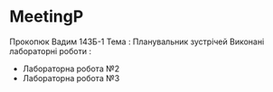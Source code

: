 # MeetingP
Прокопюк Вадим 143Б-1
Тема : Планувальник зустрічей
Виконані лабораторні роботи : 
- Лабораторна робота №2
- Лабораторна робота №3
